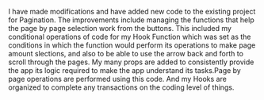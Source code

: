 I have made modifications and have added new code to the existing project for Pagination. The improvements include managing the functions that help the page by page selection work from the buttons. This included my conditional operations of code for my Hook Function which was set as the conditions in which the function would perform its operations to make page amount slections, and also to be able to use the arrow back and forth to scroll through the pages. My many props are added to consistently provide the app its logic required to make the app understand its tasks.Page by page operations are performed using this code. And my Hooks are organized to complete any transactions on the coding level of things.
